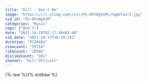```yaml
---
title: "Dill - Don't Be"
image: "https:\/\/i.ytimg.com\/vi\/Pe-OPn8g4sM\/hqdefault.jpg"
vid_id: "Pe-OPn8g4sM"
categories: "Music"
tags: ["Don't"]
date: "2021-10-19T02:17:38+03:00"
vid_date: "2021-10-17T20:19:24Z"
duration: "PT2M49S"
viewcount: "55754"
likeCount: "10566"
dislikeCount: "381"
channel: "Dill Officiel"
---
```

{% raw %}{% endraw %}
